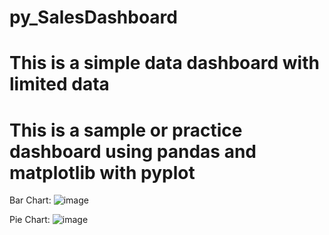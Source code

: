 # py_SalesDashboard
# This is a simple data dashboard with limited data
# This is a sample or practice dashboard using pandas and matplotlib with pyplot

Bar Chart:
![image](https://github.com/user-attachments/assets/88f21e3c-9e98-423f-8a47-a97c1cdad8a4)

Pie Chart:
![image](https://github.com/user-attachments/assets/528bf16b-fdf4-468c-b80a-e71a859e351a)
